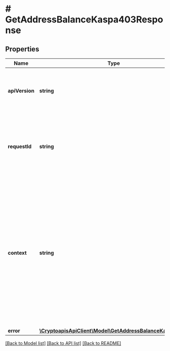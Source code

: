 # # GetAddressBalanceKaspa403Response

## Properties

Name | Type | Description | Notes
------------ | ------------- | ------------- | -------------
**apiVersion** | **string** | Specifies the version of the API that incorporates this endpoint. |
**requestId** | **string** | Defines the ID of the request. The &#x60;requestId&#x60; is generated by Crypto APIs and it&#39;s unique for every request. |
**context** | **string** | In batch situations the user can use the context to correlate responses with requests. This property is present regardless of whether the response was successful or returned as an error. &#x60;context&#x60; is specified by the user. | [optional]
**error** | [**\CryptoapisApiClient\Model\GetAddressBalanceKaspaE403**](GetAddressBalanceKaspaE403.md) |  |

[[Back to Model list]](../../README.md#models) [[Back to API list]](../../README.md#endpoints) [[Back to README]](../../README.md)

